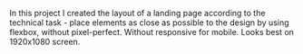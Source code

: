 In this project I created the layout of a landing page according to the technical task - place elements as close as possible to the design by using flexbox, without pixel-perfect. Without responsive for mobile. Looks best on 1920x1080 screen.

